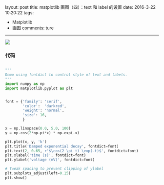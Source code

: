 layout: post
title: matplotlib 画图（四）：text 和 label 的设置
date: 2016-3-22 10:20:22
tags: 
   - Matplotlib
   - 画图
comments: ture
---

![](/img/articles/matplotlib/test-and-label.jpg)

<!--more-->

### **代码** ###

```python

"""
Demo using fontdict to control style of text and labels.
"""
import numpy as np
import matplotlib.pyplot as plt


font = {'family': 'serif',
        'color':  'darkred',
        'weight': 'normal',
        'size': 16,
        }

x = np.linspace(0.0, 5.0, 100)
y = np.cos(2*np.pi*x) * np.exp(-x)

plt.plot(x, y, 'k')
plt.title('Damped exponential decay', fontdict=font)
plt.text(2, 0.65, r'$\cos(2 \pi t) \exp(-t)$', fontdict=font)
plt.xlabel('time (s)', fontdict=font)
plt.ylabel('voltage (mV)', fontdict=font)

# Tweak spacing to prevent clipping of ylabel
plt.subplots_adjust(left=0.15)
plt.show()

```


